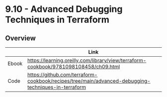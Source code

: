# 9.10 - Advanced Debugging Techniques in Terraform

## Overview

|       | Link                                                                                 |
|-------|--------------------------------------------------------------------------------------|
| Ebook | https://learning.oreilly.com/library/view/terraform-cookbook/9781098108458/ch09.html |
| Code  | https://github.com/terraform-cookbook/recipes/tree/main/advanced-debugging-techniques-in-terraform                   |
